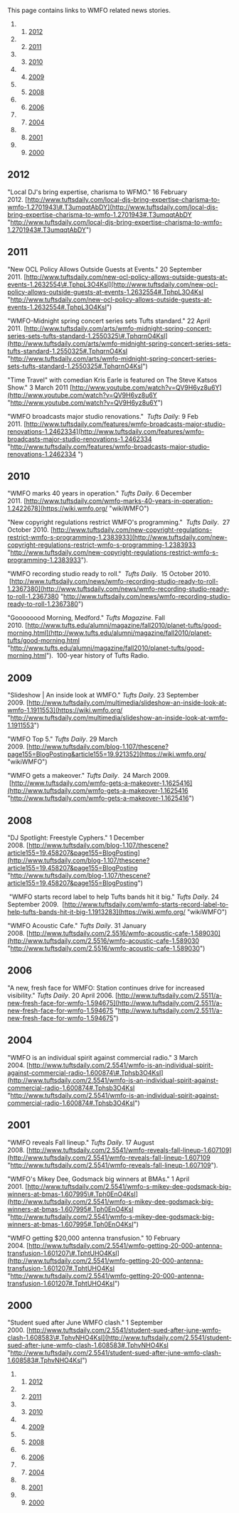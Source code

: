 This page contains links to WMFO related news stories.

1.  1. [2012](https://wiki.wmfo.org/About_WMFO/In_The_News#2012)
2.  2. [2011](https://wiki.wmfo.org/About_WMFO/In_The_News#2011)
3.  3. [2010](https://wiki.wmfo.org/About_WMFO/In_The_News#2010)
4.  4. [2009](https://wiki.wmfo.org/About_WMFO/In_The_News#2009)
5.  5. [2008](https://wiki.wmfo.org/About_WMFO/In_The_News#2008)
6.  6. [2006](https://wiki.wmfo.org/About_WMFO/In_The_News#2006)
7.  7. [2004](https://wiki.wmfo.org/About_WMFO/In_The_News#2004)
8.  8. [2001](https://wiki.wmfo.org/About_WMFO/In_The_News#2001)
9.  9. [2000](https://wiki.wmfo.org/About_WMFO/In_The_News#2000)

2012
----

"Local DJ's bring expertise, charisma to WFMO." 16 February 2012. [http://www.tuftsdaily.com/local-djs-bring-expertise-charisma-to-wmfo-1.2701943\#.T3umqqtAbDY](http://www.tuftsdaily.com/local-djs-bring-expertise-charisma-to-wmfo-1.2701943#.T3umqqtAbDY "http://www.tuftsdaily.com/local-djs-bring-expertise-charisma-to-wmfo-1.2701943#.T3umqqtAbDY")

2011
----

"New OCL Policy Allows Outside Guests at Events." 20 September 2011. [http://www.tuftsdaily.com/new-ocl-policy-allows-outside-guests-at-events-1.2632554\#.TphpL3O4KsI](http://www.tuftsdaily.com/new-ocl-policy-allows-outside-guests-at-events-1.2632554#.TphpL3O4KsI "http://www.tuftsdaily.com/new-ocl-policy-allows-outside-guests-at-events-1.2632554#.TphpL3O4KsI")

"WMFO-Midnight spring concert series sets Tufts standard." 22 April 2011. [http://www.tuftsdaily.com/arts/wmfo-midnight-spring-concert-series-sets-tufts-standard-1.2550325\#.TphqrnO4KsI](http://www.tuftsdaily.com/arts/wmfo-midnight-spring-concert-series-sets-tufts-standard-1.2550325#.TphqrnO4KsI "http://www.tuftsdaily.com/arts/wmfo-midnight-spring-concert-series-sets-tufts-standard-1.2550325#.TphqrnO4KsI")

"Time Travel" with comedian Kris Earle is featured on The Steve Katsos Show." 3 March 2011 [http://www.youtube.com/watch?v=QV9H6yz8u6Y](http://www.youtube.com/watch?v=QV9H6yz8u6Y "http://www.youtube.com/watch?v=QV9H6yz8u6Y")

"WMFO broadcasts major studio renovations."  *Tufts Dail*y: 9 Feb 2011. [http://www.tuftsdaily.com/features/wmfo-broadcasts-major-studio-renovations-1.2462334](http://www.tuftsdaily.com/features/wmfo-broadcasts-major-studio-renovations-1.2462334 "http://www.tuftsdaily.com/features/wmfo-broadcasts-major-studio-renovations-1.2462334 ")

2010
----

"WMFO marks 40 years in operation." *Tufts Daily*. 6 December 2011. [http://www.tuftsdaily.com/wmfo-marks-40-years-in-operation-1.2422678](https://wiki.wmfo.org/ "wikiWMFO")

"New copyright regulations restrict WMFO's programming."  *Tufts Daily*.  27 October 2010. [http://www.tuftsdaily.com/new-copyright-regulations-restrict-wmfo-s-programming-1.2383933](http://www.tuftsdaily.com/new-copyright-regulations-restrict-wmfo-s-programming-1.2383933 "http://www.tuftsdaily.com/new-copyright-regulations-restrict-wmfo-s-programming-1.2383933").

"WMFO recording studio ready to roll."  *Tufts Daily*.  15 October 2010.  [http://www.tuftsdaily.com/news/wmfo-recording-studio-ready-to-roll-1.2367380](http://www.tuftsdaily.com/news/wmfo-recording-studio-ready-to-roll-1.2367380 "http://www.tuftsdaily.com/news/wmfo-recording-studio-ready-to-roll-1.2367380")

"Goooooood Morning, Medford." *Tufts Magazine*. Fall 2010. [http://www.tufts.edu/alumni/magazine/fall2010/planet-tufts/good-morning.html](http://www.tufts.edu/alumni/magazine/fall2010/planet-tufts/good-morning.html "http://www.tufts.edu/alumni/magazine/fall2010/planet-tufts/good-morning.html").  100-year history of Tufts Radio.

2009
----

"Slideshow | An inside look at WMFO." *Tufts Daily*. 23 September 2009. [http://www.tuftsdaily.com/multimedia/slideshow-an-inside-look-at-wmfo-1.1911553](https://wiki.wmfo.org/ "http://www.tuftsdaily.com/multimedia/slideshow-an-inside-look-at-wmfo-1.1911553")

"WMFO Top 5." *Tufts Daily*. 29 March 2009. [http://www.tuftsdaily.com/blog-1.107/thescene?page155=BlogPosting&article155=19.921352](https://wiki.wmfo.org/ "wikiWMFO")

"WMFO gets a makeover." *Tufts Daily*.  24 March 2009.  [http://www.tuftsdaily.com/wmfo-gets-a-makeover-1.1625416](http://www.tuftsdaily.com/wmfo-gets-a-makeover-1.1625416 "http://www.tuftsdaily.com/wmfo-gets-a-makeover-1.1625416")

2008
----

"DJ Spotlight: Freestyle Cyphers." 1 December 2008. [http://www.tuftsdaily.com/blog-1.107/thescene?article155=19.458207&page155=BlogPosting](http://www.tuftsdaily.com/blog-1.107/thescene?article155=19.458207&page155=BlogPosting "http://www.tuftsdaily.com/blog-1.107/thescene?article155=19.458207&page155=BlogPosting")

 "WMFO starts record label to help Tufts bands hit it big." *Tufts Daily*. 24 September 2009.  [http://www.tuftsdaily.com/wmfo-starts-record-label-to-help-tufts-bands-hit-it-big-1.1913283](https://wiki.wmfo.org/ "wikiWMFO")

"WMFO Acoustic Cafe." *Tufts Daily*. 31 January 2008. [http://www.tuftsdaily.com/2.5516/wmfo-acoustic-cafe-1.589030](http://www.tuftsdaily.com/2.5516/wmfo-acoustic-cafe-1.589030 "http://www.tuftsdaily.com/2.5516/wmfo-acoustic-cafe-1.589030")

2006
----

"A new, fresh face for WMFO: Station continues drive for increased visibility." *Tufts Daily*. 20 April 2006. [http://www.tuftsdaily.com/2.5511/a-new-fresh-face-for-wmfo-1.594675](http://www.tuftsdaily.com/2.5511/a-new-fresh-face-for-wmfo-1.594675 "http://www.tuftsdaily.com/2.5511/a-new-fresh-face-for-wmfo-1.594675")

2004
----

"WMFO is an individual spirit against commercial radio." 3 March 2004. [http://www.tuftsdaily.com/2.5541/wmfo-is-an-individual-spirit-against-commercial-radio-1.600874\#.Tphsb3O4KsI](http://www.tuftsdaily.com/2.5541/wmfo-is-an-individual-spirit-against-commercial-radio-1.600874#.Tphsb3O4KsI "http://www.tuftsdaily.com/2.5541/wmfo-is-an-individual-spirit-against-commercial-radio-1.600874#.Tphsb3O4KsI")

2001
----

"WMFO reveals Fall lineup." *Tufts Daily*. 17 August 2008. [http://www.tuftsdaily.com/2.5541/wmfo-reveals-fall-lineup-1.607109](http://www.tuftsdaily.com/2.5541/wmfo-reveals-fall-lineup-1.607109 "http://www.tuftsdaily.com/2.5541/wmfo-reveals-fall-lineup-1.607109").

"WMFO's Mikey Dee, Godsmack big winners at BMAs." 1 April 2001. [http://www.tuftsdaily.com/2.5541/wmfo-s-mikey-dee-godsmack-big-winners-at-bmas-1.607995\#.Tph0EnO4KsI](http://www.tuftsdaily.com/2.5541/wmfo-s-mikey-dee-godsmack-big-winners-at-bmas-1.607995#.Tph0EnO4KsI "http://www.tuftsdaily.com/2.5541/wmfo-s-mikey-dee-godsmack-big-winners-at-bmas-1.607995#.Tph0EnO4KsI")

"WMFO getting \$20,000 antenna transfusion." 10 February 2004. [http://www.tuftsdaily.com/2.5541/wmfo-getting-20-000-antenna-transfusion-1.601207\#.TphtUHO4KsI](http://www.tuftsdaily.com/2.5541/wmfo-getting-20-000-antenna-transfusion-1.601207#.TphtUHO4KsI "http://www.tuftsdaily.com/2.5541/wmfo-getting-20-000-antenna-transfusion-1.601207#.TphtUHO4KsI")

2000
----

"Student sued after June WMFO clash." 1 September 2000. [http://www.tuftsdaily.com/2.5541/student-sued-after-june-wmfo-clash-1.608583\#.TphvNHO4KsI](http://www.tuftsdaily.com/2.5541/student-sued-after-june-wmfo-clash-1.608583#.TphvNHO4KsI "http://www.tuftsdaily.com/2.5541/student-sued-after-june-wmfo-clash-1.608583#.TphvNHO4KsI")

1.  1. [2012](#2012)
2.  2. [2011](#2011)
3.  3. [2010](#2010)
4.  4. [2009](#2009)
5.  5. [2008](#2008)
6.  6. [2006](#2006)
7.  7. [2004](#2004)
8.  8. [2001](#2001)
9.  9. [2000](#2000)

